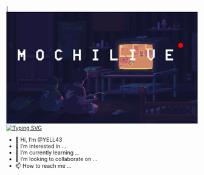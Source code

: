 [![logo](https://github.com/YELL43/YELL43/blob/main/assets/mochilive.jpg)
[![Typing SVG](https://readme-typing-svg.herokuapp.com/?lines=First+line+of+text;Second+line+of+text)](https://git.io/typing-svg)
- 👋 Hi, I’m @YELL43
- 👀 I’m interested in ...
- 🌱 I’m currently learning ...
- 💞️ I’m looking to collaborate on ...
- 📫 How to reach me ...

<!---
YELL43/YELL43 is a ✨ special ✨ repository because its `README.md` (this file) appears on your GitHub profile.
You can click the Preview link to take a look at your changes.
--->
